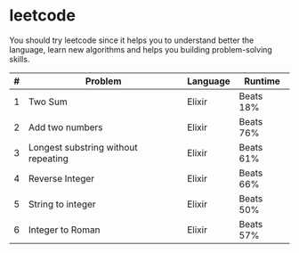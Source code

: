 # leetcode 

You should try leetcode since it helps you to understand better the language, learn new algorithms and helps you building problem-solving skills.  

|#| Problem | Language | Runtime 
|--|--|--|--|
| 1 | Two Sum | Elixir | Beats 18%
| 2 | Add two numbers  | Elixir | Beats 76%
| 3 | Longest substring without repeating | Elixir | Beats 61%
| 4 | Reverse Integer | Elixir | Beats 66%
| 5 | String to integer | Elixir | Beats 50%
| 6 | Integer to Roman | Elixir | Beats 57%

